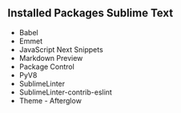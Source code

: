 ## Installed Packages Sublime Text

* Babel
* Emmet
* JavaScript Next Snippets
* Markdown Preview
* Package Control
* PyV8
* SublimeLinter
* SublimeLinter-contrib-eslint
* Theme - Afterglow